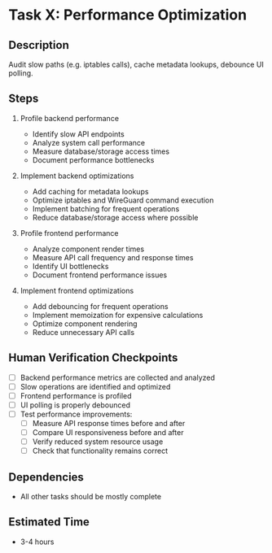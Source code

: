 # Task X: Performance Optimization

## Description
Audit slow paths (e.g. iptables calls), cache metadata lookups, debounce UI polling.

## Steps
1. Profile backend performance
   - Identify slow API endpoints
   - Analyze system call performance
   - Measure database/storage access times
   - Document performance bottlenecks

2. Implement backend optimizations
   - Add caching for metadata lookups
   - Optimize iptables and WireGuard command execution
   - Implement batching for frequent operations
   - Reduce database/storage access where possible

3. Profile frontend performance
   - Analyze component render times
   - Measure API call frequency and response times
   - Identify UI bottlenecks
   - Document frontend performance issues

4. Implement frontend optimizations
   - Add debouncing for frequent operations
   - Implement memoization for expensive calculations
   - Optimize component rendering
   - Reduce unnecessary API calls

## Human Verification Checkpoints
- [ ] Backend performance metrics are collected and analyzed
- [ ] Slow operations are identified and optimized
- [ ] Frontend performance is profiled
- [ ] UI polling is properly debounced
- [ ] Test performance improvements:
  - [ ] Measure API response times before and after
  - [ ] Compare UI responsiveness before and after
  - [ ] Verify reduced system resource usage
  - [ ] Check that functionality remains correct

## Dependencies
- All other tasks should be mostly complete

## Estimated Time
- 3-4 hours 